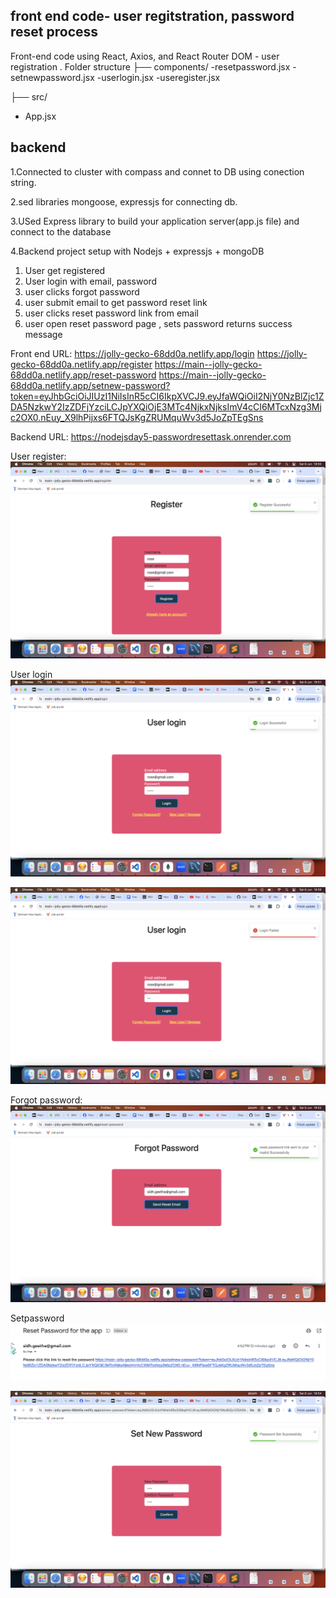 ## front end code- user regitstration, password reset process ##

Front-end code using React, Axios, and React Router DOM - user registration .
Folder structure
├── components/
 -resetpassword.jsx
 -setnewpassword.jsx
 -userlogin.jsx
 -useregister.jsx

 ├── src/
   - App.jsx

## backend ##
1.Connected to cluster with compass and connet to DB using conection string.

2.sed libraries mongoose, expressjs for connecting db.

3.USed Express library to build your application server(app.js file) and connect to the database

4.Backend project setup with Nodejs + expressjs + mongoDB



1. User get registered
2. User login with email, password
3. user clicks forgot password
4. user submit email to get password reset link
5. user clicks reset password link from email
6. user open reset password page , sets password returns success message


Front end URL:
https://jolly-gecko-68dd0a.netlify.app/login
https://jolly-gecko-68dd0a.netlify.app/register 
https://main--jolly-gecko-68dd0a.netlify.app/reset-password
https://main--jolly-gecko-68dd0a.netlify.app/setnew-password?token=eyJhbGciOiJIUzI1NiIsInR5cCI6IkpXVCJ9.eyJfaWQiOiI2NjY0NzBlZjc1ZDA5NzkwY2IzZDFjYzciLCJpYXQiOjE3MTc4NjkxNjksImV4cCI6MTcxNzg3Mjc2OX0.nEuy_X9lhPijxs6FTQJsKgZRUMquWv3d5JoZpTEgSns

Backend URL:
https://nodejsday5-passwordresettask.onrender.com


User register:
![alt text](image.png)

User login
![alt text](image-1.png)

![alt text](image-5.png)

Forgot password:
![alt text](image-2.png)

Setpassword
![alt text](image-3.png)

![alt text](image-4.png)